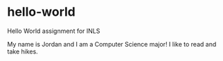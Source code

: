 # hello-world
Hello World assignment for INLS

My name is Jordan and I am a Computer Science major! I like to read and take hikes.
